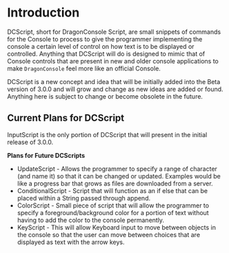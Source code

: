 # Introduction #

DCScript, short for DragonConsole Script, are small snippets of commands for the Console to process to give the programmer implementing the console a certain level of control on how text is to be displayed or controlled. Anything that DCScript will do is designed to mimic that of Console controls that are present in new and older console applications to make `DragonConsole` feel more like an official Console.

DCScript is a new concept and idea that will be initially added into the Beta version of 3.0.0 and will grow and change as new ideas are added or found. Anything here is subject to change or become obsolete in the future.

## Current Plans for DCScript ##

InputScript is the only portion of DCScript that will present in the initial release of 3.0.0.

**Plans for Future DCScripts**
  * UpdateScript - Allows the programmer to specify a range of character (and name it) so that it can be changed or updated. Examples would be like a progress bar that grows as files are downloaded from a server.
  * ConditionalScript - Script that will function as an if else that can be placed within a String passed through append.
  * ColorScript - Small piece of script that will allow the programmer to specify a foreground/background color for a portion of text without having to add the color to the console permanently.
  * KeyScript - This will allow Keyboard input to move between objects in the console so that the user can move between choices that are displayed as text with the arrow keys.